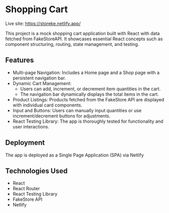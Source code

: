 # Shopping Cart

Live site: https://storeke.netlify.app/

This project is a mock shopping cart application built with React with data fetched from FakeStoreAPI. It showcases essential React concepts such as component structuring, routing, state management, and testing.

## Features

- Multi-page Navigation: Includes a Home page and a Shop page with a persistent navigation bar.
- Dynamic Cart Management:
     - Users can add, increment, or decrement item quantities in the cart.
     - The navigation bar dynamically displays the total items in the cart.
- Product Listings: Products fetched from the FakeStore API are displayed with individual card components.
- Input and Buttons: Users can manually input quantities or use increment/decrement buttons for adjustments.
- React Testing Library: The app is thoroughly tested for functionality and user interactions.

## Deployment

The app is deployed as a Single Page Application (SPA) via Netlify

## Technologies Used

- React
- React Router
- React Testing Library
- FakeStore API
- Netlify